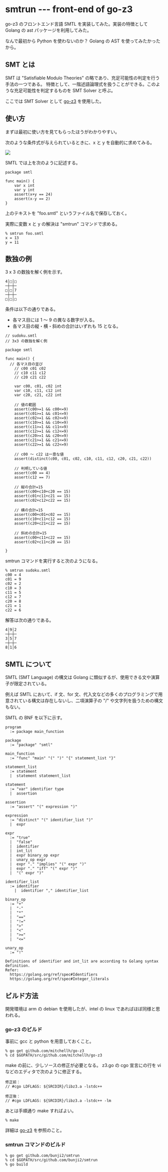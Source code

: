 # smtrun --- front-end of go-z3

go-z3 のフロントエンド言語 SMTL を実装してみた。実装の特徴として Golang の ast パッケージを利用してみた。

なんで最初から Python を使わないのか？ Golang の AST を使ってみたかったから。

## SMT とは

SMT は "Satisfiable Modulo Theories" の略であり、充足可能性の判定を行う手法の一つである。
特徴として、一階述語論理式を扱うことができる。このような充足可能性を判定するものを SMT Solver と呼ぶ。

ここでは SMT Solver として [go-z3](https://github.com/mitchellh/go-z3) を使用した。

## 使い方

まずは最初に使い方を見てもらったほうがわかりやすい。

次のような条件式が与えられているときに、x と y を自動的に求めてみる。

![](https://latex.codecogs.com/gif.latex?x&plus;y=24\wedge{x-y=2})


SMTL では上を次のように記述する。

```
package smtl

func main() {
	var x int
	var y int
	assert(x+y == 24)
	assert(x-y == 2)
}
```

上のテキストを "foo.smtl" というファイル名で保存しておく。

実際に変数 x と y の解決は "smtrun" コマンドで求める。

```
% smtrun foo.smtl
x = 13
y = 11
```

## 数独の例

3 x 3 の数独を解く例を示す。

```
4│□│□
─┼─┼─
□│□│7
─┼─┼─
□│□│□
```

条件は以下の通りである。

* 各マス目には 1 〜 9 の異なる数字が入る。
* 各マス目の縦・横・斜めの合計はいずれも 15 となる。

```
// sudoku.smtl
// 3x3 の数独を解く例

package smtl

func main() {
  // 各マス目の並び
	// c00 c01 c02
	// c10 c11 c12
	// c20 c21 c22

	var c00, c01, c02 int
	var c10, c11, c12 int
	var c20, c21, c22 int

	// 値の範囲
	assert(c00>=1 && c00<=9)
	assert(c01>=1 && c01<=9)
	assert(c02>=1 && c02<=9)
	assert(c10>=1 && c10<=9)
	assert(c11>=1 && c11<=9)
	assert(c12>=1 && c12<=9)
	assert(c20>=1 && c20<=9)
	assert(c21>=1 && c21<=9)
	assert(c22>=1 && c22<=9)

	// c00 〜 c22 は一意な値
	assert(distinct(c00, c01, c02, c10, c11, c12, c20, c21, c22))

	// 判明している値
	assert(c00 == 4)
	assert(c12 == 7)

	// 縦の合計=15
	assert(c00+c10+c20 == 15)
	assert(c01+c11+c21 == 15)
	assert(c02+c12+c22 == 15)

	// 横の合計=15
	assert(c00+c01+c02 == 15)
	assert(c10+c11+c12 == 15)
	assert(c20+c21+c22 == 15)

	// 斜めの合計=15
	assert(c00+c11+c22 == 15)
	assert(c02+c11+c20 == 15)

}
```

smtrun コマンドを実行すると次のようになる。

```
% smtrun sudoku.smtl 
c00 = 4
c01 = 9
c02 = 2
c10 = 3
c11 = 5
c12 = 7
c20 = 8
c21 = 1
c22 = 6
```

解答は次の通りである。

```
4│9│2
─┼─┼─
3│5│7
─┼─┼─
8│1│6
```


## SMTL について

SMTL (SMT Language) の構文は Golang に類似するが、使用できる文や演算子が限定されている。

例えば SMTL において、if 文、for 文、代入文などの多くのプログラミングで用意されている構文は存在しないし、二項演算子の "/" や文字列を扱うための構文もない。

SMTL の BNF を以下に示す。

```
program
  := package main_function

package
  := "package" "smtl"

main_function
  := "func" "main" "(" ")" "{" statement_list "}"

statement_list
  := statement
  |  statement statement_list

statement
  := "var" identifier type
  |  assertion

assertion
  := "assert" "(" expression ")"

expression
  := "distinct" "(" identifier_list ")"
  |  expr

expr
  := "true"
  |  "false"
  |  identifier
  |  int_lit
  |  expr binary_op expr
  |  unary_op expr
  |  expr "." "implies" "(" expr ")"
  |  expr "." "iff" "(" expr ")"
  |  "(" expr ")"

identifier_list
  := identifier
	|  identifier "," identifier_list

binary_op
  := "+"
  |  "-"
  |  "*"
  |  "=="
  |  "!="
  |  ">"
  |  "<"
  |  ">="
  |  "<="

unary_op
  := "!"

Definitions of identifier and int_lit are according to Golang syntax definition.
Refer:
  https://golang.org/ref/spec#Identifiers
  https://golang.org/ref/spec#Integer_literals
```

## ビルド方法

開発環境は arm の debian を使用したが、intel の linux であればほぼ同様と思われる。

### go-z3 のビルド

事前に gcc と python を用意しておくこと。

```
% go get github.com/mitchellh/go-z3
% cd $GOPATH/src/github.com/mitchellh/go-z3
```

make の前に、少しソースの修正が必要となる。
z3.go の cgo 宣言にの行を vi などのエディタで次のように修正する。

```
修正前：
// #cgo LDFLAGS: ${SRCDIR}/libz3.a -lstdc++

修正後：
// #cgo LDFLAGS: ${SRCDIR}/libz3.a -lstdc++ -lm
```

あとは手順通り make すればよい。

```
% make
```


詳細は [go-z3](https://github.com/mitchellh/go-z3) を参照のこと。


### smtrun コマンドのビルド

```
% go get github.com/bunji2/smtrun
% cd $GOPATH/src/github.com/bunji2/smtrun
% go build
```
